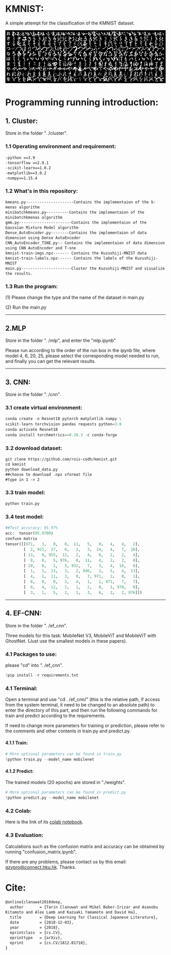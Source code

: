# KMNIST:
A simple attempt for the classification of the KMNIST dataset.

![image](https://raw.githubusercontent.com/Mateguo1/Pictures/master/img/203089514-885a0207-19b3-4d76-95d4-77854e17204e.png)

# Programming running introduction: 

## 1. Cluster:

Store in the folder ". /cluster".

### 1.1 Operating environment and requirement:

```
-python ==3.9
-tensorflow ==2.9.1
-scikit-learn==1.0.2
-matplotlib==3.0.2
-numpy==1.15.4
```

### 1.2 What's in this repository:

```
kmeans.py---------------------Contains the implementaion of the k-menas algorithm
minibatchkmeans.py----------Contains the implementaion of the minibatchkmenas algorithm
gmm.py-----------------------Contains the implementaion of the Gaussian Mixture Model algorithm
Dense_AutoEncoder.py--------Contains the implementaion of data dimension using Dense AutoEncoder 
CNN_AutoEncoder_TSNE.py-- Contains the implementaion of data dimension using CNN AutoEncoder and T-sne
kmnist-train-imgs.npz------- Contains the Kuzushiji-MNIST data
kmnist-train-labels.npz------ Contains the labels of the Kuzushiji-MNIST
main.py----------------------Cluster the Kuzushiji-MNIST and visualize the results.
```

### 1.3 Run the program:

(1) Please change the type and the name of the dataset in main.py

(2) Run the main.py

------

## 2.MLP

Store in the folder ". /mlp", and enter the "mlp.ipynb"

Please run according to the order of the run box in the ipynb file, where model 4, 6, 20, 25, please select the corresponding model needed to run, and finally you can get the relevant results.

------

## 3. CNN:

Store in the folder ". /cnn". 

### 3.1 create virtual environment: 

```python
conda create -n Resnet18 pytorch matplotlib numpy \
scikit-learn torchvision pandas requests python=3.8
conda activate Resnet18
conda install torchmetrics==0.10.3 -c conda-forge
```

### 3.2 download dataset: 

```
git clone https://github.com/rois-codh/kmnist.git
cd kmnist
python download_data.py
##choose to download .npz sformat file
#type in 1 -> 2
```

### 3.3 train model: 

```python
python train.py
```

### 3.4 test model:

```python
##Test accuracy: 95.97%
acc:  tensor(95.9700)
confuse matrix
tensor([[971,   3,   0,   0,  11,   5,   0,   4,   4,   2],
        [  2, 921,  27,   0,   2,   3,  24,   4,   7,  10],
        [ 13,   0, 955,  12,   2,   4,   6,   2,   2,   4],
        [  0,   0,   5, 976,   0,  11,   4,   2,   2,   0],
        [ 28,   0,   1,   3, 932,   7,   3,   4,  16,   6],
        [  1,   1,  23,   3,   2, 946,   2,   5,   4,  13],
        [  4,   1,  11,   3,   0,   7, 971,   2,   0,   1],
        [  6,   0,   0,   2,   4,   1,   2, 971,   7,   7],
        [  0,   4,  12,   2,   1,   2,   0,   1, 978,   0],
        [  3,   1,   5,   2,   1,   3,   6,   1,   2, 976]])
```

------

## 4. EF-CNN:

Store in the folder ". /ef_cnn". 

Three models for this task: MobileNet V3, MobileViT and MobileViT with GhostNet. (Just use the smallest models in these papers).

### 4.1 Packages to use:

please "cd" into ". /ef_cnn".

```python
!pip install -r requirements.txt
```

### 4.1 Terminal: 

Open a terminal and use "cd . /ef_cnn/" (this is the relative path, if access from the system terminal, it need to be changed to an absolute path) to enter the directory of this part, and then run the following commands for train and predict according to the requirements. 

If need to change more parameters for training or prediction, please refer to the comments and other contents in train.py and predict.py. 

#### 4.1.1 Train: 

```python
# More optional parameters can be found in train.py
!python train.py --model_name mobilenet
```

#### 4.1.2 Predict: 

The trained models (20 epochs) are stored in "./weights".

```python
# More optional parameters can be found in predict.py
!python predict.py --model_name mobilenet
```

### 4.2 Colab:

Here is the link of its <a href="https://colab.research.google.com/drive/1Ap9wky1dPe-Jxo9cNd1bxMiMJo1QuS5R?usp=sharing">colab notebook</a>.

### 4.3 Evaluation:

Calculations such as the confusion matrix and accuracy can be obtained by running "confusion_matrix.ipynb".

If there are any problems, please contact us by this email: gzypro@connect.hku.hk. Thanks.

# Cite: 

```
@online{clanuwat2018deep,
  author       = {Tarin Clanuwat and Mikel Bober-Irizar and Asanobu Kitamoto and Alex Lamb and Kazuaki Yamamoto and David Ha},
  title        = {Deep Learning for Classical Japanese Literature},
  date         = {2018-12-03},
  year         = {2018},
  eprintclass  = {cs.CV},
  eprinttype   = {arXiv},
  eprint       = {cs.CV/1812.01718},
}
```
